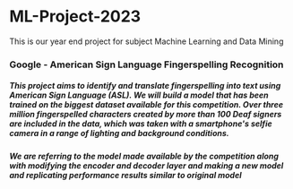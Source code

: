 # ML-Project-2023
This is our year end project for subject Machine Learning and Data Mining
### Google - American Sign Language Fingerspelling Recognition
##### This project aims to identify and translate fingerspelling into text using American Sign Language (ASL). We will build a model that has been trained on the biggest dataset available for this competition. Over three million fingerspelled characters created by more than 100 Deaf signers are included in the data, which was taken with a smartphone's selfie camera in a range of lighting and background conditions.


##### We are referring to the model made available by the competition along with modifying the encoder and decoder layer and making a new model and replicating performance results similar to original model 
